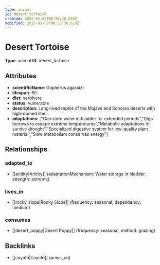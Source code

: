 ```yaml
---
type: animal
id: desert_tortoise
created: 2025-03-05T00:58:30.630Z
modified: 2025-03-05T00:58:30.630Z
---
```


# Desert Tortoise

**Type**: animal
**ID**: desert_tortoise

## Attributes

- **scientificName**: Gopherus agassizii
- **lifespan**: 80
- **diet**: herbivore
- **status**: vulnerable
- **description**: Long-lived reptile of the Mojave and Sonoran deserts with high-domed shell.
- **adaptations**: ["Can store water in bladder for extended periods","Digs burrows to escape extreme temperatures","Metabolic adaptations to survive drought","Specialized digestive system for low-quality plant material","Slow metabolism conserves energy"]

## Relationships

### adapted_to

- [[aridity|Aridity]] (adaptationMechanism: Water storage in bladder, strength: extreme)

### lives_in

- [[rocky_slope|Rocky Slope]] (frequency: seasonal, dependency: medium)

### consumes

- [[desert_poppy|Desert Poppy]] (frequency: seasonal, method: grazing)

## Backlinks

- [[coyote|Coyote]] (preys_on)


